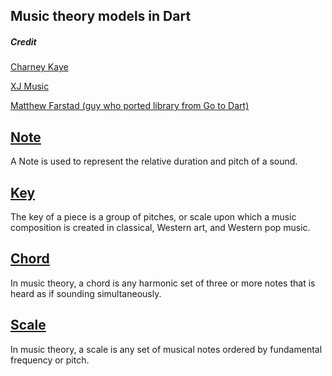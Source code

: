 ## Music theory models in Dart

##### Credit

[Charney Kaye](https://charneykaye.com)

[XJ Music](https://xj.io)

[Matthew Farstad (guy who ported library from Go to Dart)](https://www.mfarstad.com)

## [Note](note/)

A Note is used to represent the relative duration and pitch of a sound.

## [Key](key/)

The key of a piece is a group of pitches, or scale upon which a music composition is created in classical, Western art, and Western pop music.

## [Chord](chord/)

In music theory, a chord is any harmonic set of three or more notes that is heard as if sounding simultaneously.

## [Scale](scale/)

In music theory, a scale is any set of musical notes ordered by fundamental frequency or pitch.
